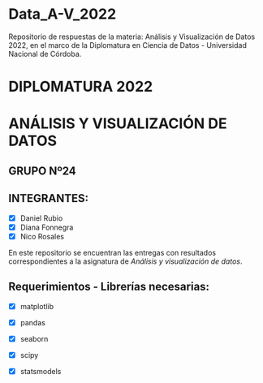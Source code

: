 # Data_A-V_2022
Repositorio de respuestas de la materia: Análisis y Visualización de Datos 2022, en el marco de la Diplomatura en Ciencia de Datos - Universidad Nacional de Córdoba.

# **DIPLOMATURA 2022**

# ANÁLISIS Y VISUALIZACIÓN DE DATOS

## GRUPO Nº24

## INTEGRANTES:
   - [x] Daniel Rubio
   - [x] Diana Fonnegra
   - [x] Nico Rosales  
   
En este repositorio se encuentran las entregas con resultados correspondientes a la asignatura de _Análisis y visualización de datos_.

## **Requerimientos - Librerías necesarias**:
   - [x] matplotlib
   - [x] pandas
   - [x] seaborn
   - [x] scipy
   - [x] statsmodels

